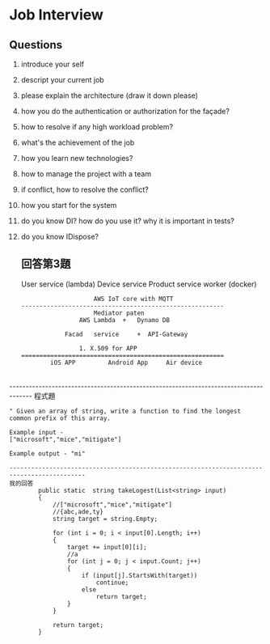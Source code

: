 # Job Interview





## Questions

1. introduce your self
2. descript your current job
3. please explain the architecture (draw it down please)
4. how you do the authentication or authorization for the façade?
5. how to resolve if any high workload problem?
6. what's the achievement of the job
7. how you learn new technologies?
8. how to manage the project with a team
9. if conflict, how to resolve the conflict?
10. how you start for the system
11. do you know DI? how do you use it? why it is important in tests?
12. do you know IDispose?


    回答第3題
    --------------------------------------------------------------
    
    User service (lambda)	Device service 		Product service 
    	worker (docker)
    		
    						AWS IoT core with MQTT 
    	--------------------------------------------------------
    						Mediator paten
    					AWS Lambda	+	Dynamo DB 
    					
    				Facad 	service		+  API-Gateway
    						
    					1. X.509 for APP
    	========================================================
    			iOS APP 		Android App		Air device


​    						
    -------------------------------------------------------------------------------------
    程式題
    
    " Given an array of string, write a function to find the longest common prefix of this array.
    
    Example input - 
    ["microsoft","mice","mitigate"]
    
    Example output - "mi"
    
    -------------------------------------------------------------------------------------------
    我的回答
            public static  string takeLogest(List<string> input)
            {
                //["microsoft","mice","mitigate"]
                //{abc,ade,ty}
                string target = string.Empty;
        
                for (int i = 0; i < input[0].Length; i++)
                {
                    target += input[0][i];
                    //a
                    for (int j = 0; j < input.Count; j++)
                    {
                        if (input[j].StartsWith(target))
                            continue;
                        else
                            return target;
                    }
                }
                
                return target;
            }

